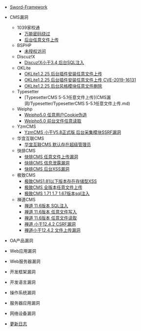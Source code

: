 * [Sword-Framework]()

* CMS漏洞
  * 1039家校通
    * [万能密码绕过](CMS漏洞/1039家校通/1039家校通万能密码绕过CNVD-2020-31494.md) 
    * [后台任意文件上传](CMS漏洞/1039家校通/1039家校通后台任意文件上传漏洞.md)
  * BSPHP
    * [未授权访问](CMS漏洞/BSPHP/BSPHP未授权访问信息泄露漏洞.md) 
  * Discuz!X
    * [Discuz!X小于3.4 后台SQL注入](CMS漏洞/Discuz!X/后台SQL注入漏洞.md)
  * OKLite
    * [OKLite1.2.25 后台插件安装任意文件上传](CMS漏洞/OKLite//OKLite1.2.25后台插件安装任意文件上传.md)
    * [OKLite1.2.25 后台插件安装任意文件上传 CVE-2019-16131](CMS漏洞/OKLite/OKLite1.2.25后台模块导入任意文件上传CVE-2019-16131.md)
    * [OKLite1.2.25 后台风格模块任意文件删除](CMS漏洞/OKLite/OKLite1.2.25后台风格模块任意文件删除CVE-2019-16132.md)
  * Typesetter
    * [TypesetterCMS 5-5.1任意文件上传](CMS漏洞/Typesetter/TypesetterCMS 5-5.1任意文件上传.md)
  * Weiphp
    * [Weiphp5.0 任意用户Cookie伪造](CMS漏洞/Weiphp/Weiphp5.0任意用户Cookie伪造CNVD-2021-09693.md)
    * [Weiphp5.0 前台文件任意读取](CMS漏洞/Weiphp/Weiphp5.0前台文件任意读取CNVD-2020-68596.md)
  * YzmCMS
    * [YzmCMS 小于V5.8正式版 后台采集模块SSRF漏洞](CMS漏洞/YzmCMS/YzmCMSVersion小于V5.8正式版后台采集模块SSRF漏洞.md)
  * 华宜互联CMS
    * [华宜互联CMS 默认存在超级管理员](CMS漏洞/华宜互联CMS/华宜互联CMS默认存在超级管理员漏洞.md)
  * 快排CMS
    * [快排CMS 任意文件上传漏洞](CMS漏洞/快排CMS/快排CMS任意文件上传漏洞.md)
    * [快排CMS 信息泄露漏洞](CMS漏洞/快排CMS/快排CMS信息泄露漏洞.md)
    * [快排CMS 后台XSS漏洞](CMS漏洞/快排CMS/快排CMS后台XSS漏洞.md)
  * 极致CMS
    * [极致CMS1.81以下版本存在存储型XSS](CMS漏洞/极致CMS/极致CMS1.81以下版本存储型XSS.md)
    * [极致CMS 全版本任意文件上传](CMS漏洞/极致CMS/极致CMS_全版本任意文件上传.md)
    * [极致CMS 1.71 1.7 1.67版本sql注入](CMS漏洞/极致CMS/极致CMS_1.71_1.7_1.67版本sql注入)
  * 禅道CMS
    * [禅道 11.6版本 SQL注入](CMS漏洞/禅道CMS/禅道11.6版本SQL注入漏洞.md)
    * [禅道 11.6版本 任意文件写入](CMS漏洞/禅道CMS/禅道11.6版本任意文件写入漏洞.md)
    * [禅道 11.6版本 任意文件读取](CMS漏洞/禅道CMS/禅道11.6版本任意文件读取漏洞.md)
    * [禅道 小于12.4.2 CSRF漏洞](CMS漏洞/禅道CMS/禅道小于12.4.2CSRF漏洞CNVD-2020-68552.md)
    * [禅道小于12.4.2 文件上传漏洞](CMS漏洞/禅道CMS/禅道小于12.4.2文件上传漏洞CNVD-C-2020-121325.md)
* OA产品漏洞
* Web应用漏洞
* Web服务器漏洞
* 开发框架漏洞
* 开发语言漏洞
* 操作系统漏洞
* 服务器应用漏洞
* 网络设备漏洞

* [更新日志](CHANGELOG.md)

